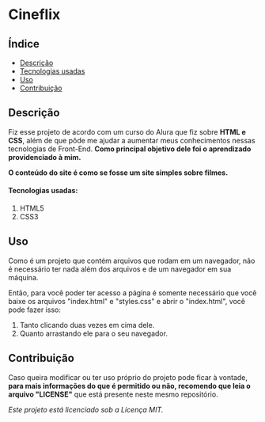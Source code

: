 # Cineflix

## Índice

- [Descrição](#descrição)
- [Tecnologias usadas](#tecnologias-usadas)
- [Uso](#uso)
- [Contribuição](#contribuição)

## Descrição

Fiz esse projeto de acordo com um curso do Alura que fiz sobre **HTML e CSS**, além de que pôde me ajudar a aumentar meus conhecimentos nessas tecnologias de Front-End. **Como principal objetivo dele foi o aprendizado providenciado à mim.**

**O conteúdo do site é como se fosse um site simples sobre filmes.**

#### Tecnologias usadas:

1. HTML5
2. CSS3

## Uso

Como é um projeto que contém arquivos que rodam em um navegador, não é necessário ter nada além dos arquivos e de um navegador em sua máquina.

Então, para você poder ter acesso a página é somente necessário que você baixe os arquivos "index.html" e "styles.css" e abrir o "index.html", você pode fazer isso:

1. Tanto clicando duas vezes em cima dele.
2. Quanto arrastando ele para o seu navegador.

## Contribuição

Caso queira modificar ou ter uso próprio do projeto pode ficar à vontade, **para mais informações do que é permitido ou não, recomendo que leia o arquivo "LICENSE"** que está presente neste mesmo repositório.

*Este projeto está licenciado sob a Licença MIT.*
